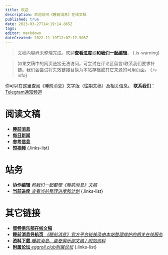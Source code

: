 ```yaml
---
title: 欢迎
description: 欢迎访问《睡前消息》在线文稿
published: true
date: 2023-03-27T14:19:14.865Z
tags: 
editor: markdown
dateCreated: 2022-11-19T12:07:17.505Z
---
```


> 文稿内容尚未整理完成。欢迎[**查看进度**](status.md)或[**和我们一起编辑**](editing.md)。
{.is-warning}

> 如果文稿中的网页链接无法访问，可尝试在评论区留言/联系我们要求补链。我们会尝试将失效链接替换为本站存档或其它来源的可用页面。
{.is-info}



你可以在这里查阅《睡前消息》文字版（往期文稿）及相关信息。
**联系我们**：[Telegram通知频道](https://t.me/bedtimenewsarchive)

# 阅读文稿
- [**睡前消息**](main.md)
- [**每日新闻**](daily.md)
- [**参考信息**](reference.md)
- [**短视频**](shorts.md)
{.links-list}

# 站务
- [**协作编辑** *和我们一起整理《睡前消息》文稿*](editing.md)
- [**当前进度** *查看当前整理进度和计划*](status.md)
{.links-list}

# 其它链接
- [**蛋卷俱乐部在线文稿**](https://eggroll.club)
- [**睡前消息导航页** *《睡前消息》官方平台链接及由本站整理维护的相关在线服务*](https://bedtime.news)
- [**资料下载** *睡前消息、蛋卷俱乐部文稿 / 附加资料*](https://files.bedtime.news)
- [**附属论坛** *eggroll.club附属论坛*](https://forum.eggroll.club)
{.links-list}
